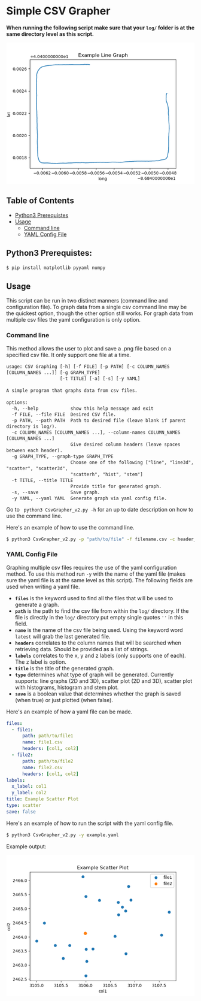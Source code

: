 # Simple CSV Grapher 
**When running the following script make sure that your ```log/``` folder is at the same directory level as this script.**

![Example Line Graph](./example_line.png)

## Table of Contents
- [Python3 Prerequistes](#python3-prerequistes)
- [Usage](#usage)
    - [Command line](#command-line)
    - [YAML Config File](#yaml-config-file)

## Python3 Prerequistes:
```bash
$ pip install matplotlib pyyaml numpy
```
## Usage
This script can be run in two distinct manners (command line and configuration file). To graph data from a single csv command line may be the quickest option, though the other option still works. For graph data from multiple csv files the yaml configuration is only option.  
### Command line
This method allows the user to plot and save a .png file based on a specified csv file. It only support one file at a time. 
```
usage: CSV Graphing [-h] [-f FILE] [-p PATH] [-c COLUMN_NAMES [COLUMN_NAMES ...]] [-g GRAPH_TYPE]
                    [-t TITLE] [-a] [-s] [-y YAML]

A simple program that graphs data from csv files.

options:
  -h, --help            show this help message and exit
  -f FILE, --file FILE  Desired CSV file.
  -p PATH, --path PATH  Path to desired file (leave blank if parent directory is log/).
  -c COLUMN_NAMES [COLUMN_NAMES ...], --column-names COLUMN_NAMES [COLUMN_NAMES ...]
                        Give desired column headers (leave spaces between each header).
  -g GRAPH_TYPE, --graph-type GRAPH_TYPE
                        Choose one of the following ["line", "line3d", "scatter", "scatter3d",
                        "scatterh", "hist", "stem"]
  -t TITLE, --title TITLE
                        Provide title for generated graph.
  -s, --save            Save graph.
  -y YAML, --yaml YAML  Generate graph via yaml config file.
```
Go to ``` python3 CsvGrapher_v2.py -h``` for an up to date description on how to use the command line. 

Here's an example of how to use the command line.
```bash
$ python3 CsvGrapher_v2.py -p "path/to/file" -f filename.csv -c header_1 header_2 -g "line" -t "Example Line Graph" -s
```
### YAML Config File
Graphing multiple csv files requires the use of the yaml configuration method. To use this method run ```-y``` with the name of the yaml file (makes sure the yaml file is at the same level as this script). The following fields are used when writing a yaml file.
- **```files```** is the keyword used to find all the files that will be used to generate a graph. 
- **```path```** is the path to find the csv file from within the ```log/``` directory. If the file is directly in the ```log/``` directory put empty single quotes ```''``` in this field.
- **```name```** is the name of the csv file being used. Using the keyword word ```latest``` will grab the last generated file. 
- **```headers```** correlates to the column names that will be searched when retrieving data. Should be provided as a list of strings. 
- **```labels```** correlates to the x, y and z labels (only supports one of each). The z label is option.  
- **```title```** is the title of the generated graph. 
- **```type```** determines what type of graph will be generated. Currently supports: line graphs (2D and 3D), scatter plot (2D and 3D), scatter plot with histograms, histogram and stem plot.
- **```save```** is a boolean value that determines whether the graph is saved (when true) or just plotted (when false).

Here's an example of how a yaml file can be made.

```yaml
files:
  - file1:
      path: path/to/file1
      name: file1.csv
      headers: [col1, col2]
  - file2:
      path: path/to/file2
      name: file2.csv
      headers: [col1, col2]
labels:
  x_label: col1
  y_label: col2
title: Example Scatter Plot
type: scatter
save: false
```

Here's an example of how to run the script with the  yaml config file.
```bash
$ python3 CsvGrapher_v2.py -y example.yaml
``` 
Example output:

![Example Scatter Plot](./example_scatter.png)